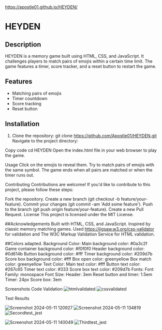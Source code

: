  https://apostle01.github.io/HEYDEN/

# HEYDEN

## Description

HEYDEN is a memory game built using HTML, CSS, and JavaScript. It challenges players to match pairs of emojis within a certain time limit. The game features a timer, score tracker, and a reset button to restart the game.

## Features

- Matching pairs of emojis
- Timer countdown
- Score tracking
- Reset button

## Installation

1. Clone the repository:
git clone https://github.com/Apostle01/HEYDEN.git
Navigate to the project directory:

Copy code
cd HEYDEN
Open the index.html file in your web browser to play the game.

Usage
Click on the emojis to reveal them.
Try to match pairs of emojis with the same symbol.
The game ends when all pairs are matched or when the timer runs out.

Contributing
Contributions are welcome! If you'd like to contribute to this project, please follow these steps:

Fork the repository.
Create a new branch (git checkout -b feature/your-feature).
Commit your changes (git commit -am 'Add some feature').
Push to the branch (git push origin feature/your-feature).
Create a new Pull Request.
License
This project is licensed under the MIT License.

##Acknowledgements
Built with HTML, CSS, and JavaScript.
Inspired by classic memory matching games.
Used https://jigsaw.w3.org/css-validator for validation
and The W3C Markup Validation Service for HTML validation.

##Colors adapted.
Background Color:
Main background color: #0a3c2f
Game container background color: #f0f0f0
Header background color: #0d614b
Button background color: #fff
Timer background color: #209d7b
Score box background color: #fff
Box open color: greenyellow
Box match color: greenyellow
Text Color:
Main text color: #fff
Button text color: #267c65
Timer text color: #333
Score box text color: #209d7b
Fonts:
Font Family: monospace
Font Size:
Header: 3em
Reset button and timer: 1.5em
Timer: 24px
Score box: 3em


Screenshots
Code Validation
![htmlvalidated](https://github.com/Apostle01/HEYDEN/assets/148454484/20251ac0-96e8-4c4d-96f2-314b8cae498a)
![cssvalidated](https://github.com/Apostle01/HEYDEN/assets/148454484/2174cb20-aec1-4d06-adc5-e24d5d38c942)


Test Results

![Screenshot 2024-05-11 120927](https://github.com/Apostle01/HEYDEN/assets/148454484/3ce89c83-1c66-4c3c-bb59-ea93a4dbc9c9)
![Screenshot 2024-05-11 134819](https://github.com/Apostle01/HEYDEN/assets/148454484/9d7af829-c60b-4151-b52b-68eaa00b202b)
![Secondtest_jest](https://github.com/Apostle01/HEYDEN/assets/148454484/44550445-4320-4d11-a22b-daa4ee7caead)

![Screenshot 2024-05-11 140049](https://github.com/Apostle01/HEYDEN/assets/148454484/520cbd33-eb73-4ccd-9600-44dc081bd1c1)
![Thirdtest_jest](https://github.com/Apostle01/HEYDEN/assets/148454484/2359a424-d3e3-448a-87cd-4b1fd0e74e95)






